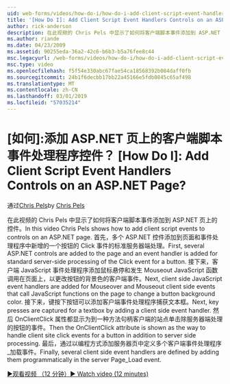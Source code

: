 ```yaml
---
uid: web-forms/videos/how-do-i/how-do-i-add-client-script-event-handlers-controls-on-an-aspnet-page
title: '[How Do I]: Add Client Script Event Handlers Controls on an ASP.NET Page? | Microsoft Docs'
author: rick-anderson
description: 在此视频的 Chris Pels 中显示了如何将客户端脚本事件添加到 ASP.NET 页上的控件。 首先，多个 ASP.NET 控件添加到页面和一个 e...
ms.author: riande
ms.date: 04/23/2009
ms.assetid: 90255eda-36a2-42c6-b6b3-b5a76fee8c44
msc.legacyurl: /web-forms/videos/how-do-i/how-do-i-add-client-script-event-handlers-controls-on-an-aspnet-page
msc.type: video
ms.openlocfilehash: f5f54e330abc67fae54ca18568392b084daff0fb
ms.sourcegitcommit: 24b1f6decbb17bb22a45166e5fdb0845c65af498
ms.translationtype: MT
ms.contentlocale: zh-CN
ms.lasthandoff: 03/01/2019
ms.locfileid: "57035214"
---
```

<a name="how-do-i-add-client-script-event-handlers-controls-on-an-aspnet-page"></a>[如何]:添加 ASP.NET 页上的客户端脚本事件处理程序控件？
[How Do I]: Add Client Script Event Handlers Controls on an ASP.NET Page?
====================
<span data-ttu-id="b0a0d-104">通过[Chris Pels](https://twitter.com/chrispels)</span><span class="sxs-lookup"><span data-stu-id="b0a0d-104">by [Chris Pels](https://twitter.com/chrispels)</span></span>

<span data-ttu-id="b0a0d-105">在此视频的 Chris Pels 中显示了如何将客户端脚本事件添加到 ASP.NET 页上的控件。</span><span class="sxs-lookup"><span data-stu-id="b0a0d-105">In this video Chris Pels shows how to add client script events to controls on an ASP.NET page.</span></span> <span data-ttu-id="b0a0d-106">首先，多个 ASP.NET 控件添加到页面和事件处理程序中新增的一个按钮的 Click 事件的标准服务器端处理。</span><span class="sxs-lookup"><span data-stu-id="b0a0d-106">First, several ASP.NET controls are added to the page and an event handler is added for standard server-side processing of the Click event for a button.</span></span> <span data-ttu-id="b0a0d-107">接下来，客户端 JavaScript 事件处理程序添加鼠标悬停和发生 Mouseout JavaScript 函数调用在页面上，以更改按钮的背景色的客户端事件。</span><span class="sxs-lookup"><span data-stu-id="b0a0d-107">Next, client side JavaScript event handlers are added for Mouseover and Mouseout client side events that call JavaScript functions on the page to change a button background color.</span></span> <span data-ttu-id="b0a0d-108">接下来，键按下按钮可以添加客户端事件处理程序捕获文本框。</span><span class="sxs-lookup"><span data-stu-id="b0a0d-108">Next, key presses are captured for a textbox by adding a client side event handler.</span></span> <span data-ttu-id="b0a0d-109">然后 OnClientClick 属性都显示为到一种方法句柄客户端的站点单击除服务器端处理的按钮的事件。</span><span class="sxs-lookup"><span data-stu-id="b0a0d-109">Then the OnClientClick attribute is shown as the way to handle client site click events for a button in addition to server side processing.</span></span> <span data-ttu-id="b0a0d-110">最后，通过以编程方式添加服务器页中定义多个客户端事件处理程序\_加载事件。</span><span class="sxs-lookup"><span data-stu-id="b0a0d-110">Finally, several client side event handlers are defined by adding them programmatically in the server Page\_Load event.</span></span>

[<span data-ttu-id="b0a0d-111">&#9654;观看视频 （12 分钟）</span><span class="sxs-lookup"><span data-stu-id="b0a0d-111">&#9654; Watch video (12 minutes)</span></span>](https://channel9.msdn.com/Blogs/ASP-NET-Site-Videos/how-do-i-add-client-script-event-handlers-controls-on-an-aspnet-page)
